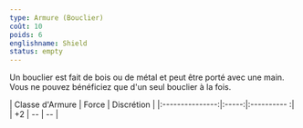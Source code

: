 ```yaml
---
type: Armure (Bouclier)
coût: 10
poids: 6
englishname: Shield
status: empty
---
```

Un bouclier est fait de bois ou de métal et peut être porté avec une main. Vous ne pouvez bénéficiez que d'un seul bouclier à la fois.

| Classe d'Armure | Force | Discrétion |
|:---------------:|:-----:|:---------- :|
| +2               | --    | --           |
